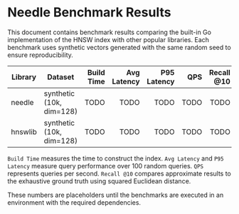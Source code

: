 # Needle Benchmark Results

This document contains benchmark results comparing the built-in Go implementation
of the HNSW index with other popular libraries. Each benchmark uses synthetic
vectors generated with the same random seed to ensure reproducibility.

| Library    | Dataset        | Build Time | Avg Latency | P95 Latency | QPS  | Recall @10 |
|------------|----------------|-----------:|------------:|------------:|-----:|-----------:|
| needle     | synthetic (10k, dim=128) | TODO | TODO | TODO | TODO | TODO |
| hnswlib    | synthetic (10k, dim=128) | TODO | TODO | TODO | TODO | TODO |

`Build Time` measures the time to construct the index. `Avg Latency` and
`P95 Latency` measure query performance over 100 random queries. `QPS`
represents queries per second. `Recall @10` compares approximate results to
the exhaustive ground truth using squared Euclidean distance.

These numbers are placeholders until the benchmarks are executed in an
environment with the required dependencies.
